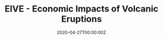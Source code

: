 ---
title: EIVE - Economic Impacts of Volcanic Eruptions
summary: EIVE est une plateforme en ligne pour aider les chercheurs en économie et en volcanologie à contribuer à une base de données en ligne sur les impacts économiques des éruptions volcaniques. L'application est entièrement écrite en R avec Shiny.
tags:
  - web
  - R
date: '2020-04-27T00:00:00Z'

# Optional external URL for project (replaces project detail page).
external_link: 'https://data.cerdi.uca.fr/erup-vol/'

image:
  caption: 
  focal_point: Smart
---